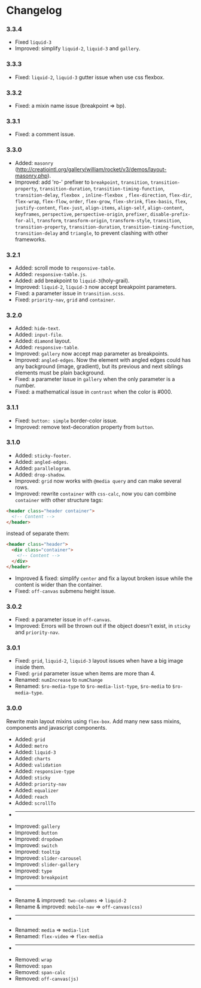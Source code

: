 # Changelog

### 3.3.4
+ Fixed `liquid-3`
+ Improved: simplify `liquid-2`, `liquid-3` and `gallery`.

### 3.3.3
+ Fixed: `liquid-2`, `liquid-3` gutter issue when use css flexbox.

### 3.3.2
+ Fixed: a mixin name issue (breakpoint => bp).

### 3.3.1
+ Fixed: a comment issue.

### 3.3.0
+ Added: `masonry` (http://creatiointl.org/gallery/william/rocket/v3/demos/layout-masonry.php).
+ Improved: add 'ro-' prefixer to `breakpoint`, `transition`, `transition-property`, `transition-duration`, `transition-timing-function`, `transition-delay`, `flexbox `, `inline-flexbox `, `flex-direction`, `flex-dir`, `flex-wrap`, `flex-flow`, `order`, `flex-grow`, `flex-shrink`, `flex-basis`, `flex`, `justify-content`, `flex-just`, `align-items`, `align-self`, `align-content`, `keyframes`, `perspective`, `perspective-origin`, `prefixer`, `disable-prefix-for-all`, `transform`, `transform-origin`, `transform-style`, `transition`, `transition-property`, `transition-duration`, `transition-timing-function`, `transition-delay` and `triangle`, to prevent clashing with other frameworks.

### 3.2.1
+ Added: scroll mode to `responsive-table`.
+ Added: `responsive-table.js`.
+ Added: add breakpoint to `liquid-3`(holy-grail).
+ Improved: `liquid-2`, `liquid-3` now accept breakpoint parameters.
+ Fixed: a parameter issue in `transition.scss`.
+ Fixed: `priority-nav`, `grid` and `container`.

### 3.2.0 
+ Added: `hide-text`.
+ Added: `input-file`.
+ Added: `diamond` layout.
+ Added: `responsive-table`.
+ Improved: `gallery` now accept map parameter as breakpoints.
+ Improved: `angled-edges`. Now the element with angled edges could has any background (image, gradient), but its previous and next siblings elements must be plain background.
+ Fixed: a parameter issue in `gallery` when the only parameter is a number.
+ Fixed: a mathematical issue in `contrast` when the color is #000.

### 3.1.1 
+ Fixed: `button: simple` border-color issue.
+ Improved: remove text-decoration property from `button`.

### 3.1.0 
+ Added: `sticky-footer`.
+ Added: `angled-edges`.
+ Added: `parallelogram`.
+ Added: `drop-shadow`.
+ Improved: `grid` now works with `@media query` and can make several rows.
+ Improved: rewrite `container` with `css-calc`, now you can combine `container` with other structure tags:
```html
<header class="header container">
  <!-- Content -->
</header>
```
instead of separate them:
``` html
<header class="header">
  <div class="container">
    <!-- Content -->
  </div>
</header>
```
+ Improved & fixed: simplify `center` and fix a layout broken issue while the content is wider than the container.
+ Fixed: `off-canvas` submenu height issue.

### 3.0.2 
+ Fixed: a parameter issue in `off-canvas`.
+ Improved: Errors will be thrown out if the object doesn't exist, in `sticky` and `priority-nav`.

### 3.0.1 
+ Fixed: `grid`, `liquid-2`, `liquid-3` layout issues when have a big image inside them.
+ Fixed: `grid` parameter issue when items are more than 4.
+ Renamed: `numIncrease` to `numChange`
+ Renamed: `$ro-media-type` to `$ro-media-list-type`, `$ro-media` to `$ro-media-type`.

### 3.0.0 
Rewrite main layout mixins using `flex-box`. Add many new sass mixins, components and javascript components.

+ Added: `grid`
+ Added: `metro`
+ Added: `liquid-3`
+ Added: `charts`
+ Added: `validation`
+ Added: `responsive-type`
+ Added: `sticky`
+ Added: `priority-nav`
+ Added: `equalizer`
+ Added: `reach`
+ Added: `scrollTo`
+ ------------------------------------------------------
+ Improved: `gallery`
+ Improved: `button`
+ Improved: `dropdown`
+ Improved: `switch`
+ Improved: `tooltip`
+ Improved: `slider-carousel`
+ Improved: `slider-gallery`
+ Improved: `type`
+ Improved: `breakpoint`
+ ------------------------------------------------------
+ Rename & improved: `two-columns` => `liquid-2`
+ Rename & improved: `mobile-nav` => `off-canvas(css)`    
+ ------------------------------------------------------
+ Renamed: `media` => `media-list`
+ Renamed: `flex-video` => `flex-media`
+ ------------------------------------------------------
+ Removed: `wrap`
+ Removed: `span`
+ Removed: `span-calc`
+ Removed: `off-canvas(js)`    